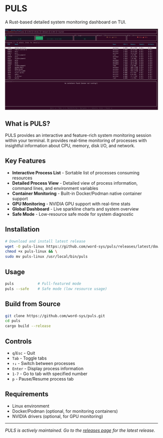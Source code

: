# PULS

A Rust-based detailed system monitoring dashboard on TUI.

![PULS Screenshot](https://raw.githubusercontent.com/word-sys/puls/main/screenshot.png) 


## What is PULS?

PULS provides an interactive and feature-rich system monitoring session within your terminal. It provides real-time monitoring of processes with insightful information about CPU, memory, disk I/O, and network.

## Key Features

- **Interactive Process List** - Sortable list of processes consuming resources
- **Detailed Process View** - Detailed view of process information, command lines, and environment variables
- **Container Monitoring** - Built-in Docker/Podman native container support
- **GPU Monitoring** - NVIDIA GPU support with real-time stats
- **Global Dashboard** - Live sparkline charts and system overview
- **Safe Mode** - Low-resource safe mode for system diagnostic

## Installation

```bash
# Download and install latest release
wget -O puls-linux https://github.com/word-sys/puls/releases/latest/download/puls-linux && \
chmod +x puls-linux && \
sudo mv puls-linux /usr/local/bin/puls
```

## Usage

```bash
puls           # Full-featured mode
puls --safe    # Safe mode (low resource usage)
```

## Build from Source

```bash
git clone https://github.com/word-sys/puls.git
cd puls
cargo build --release
```

## Controls

- `q`/`Esc` - Quit
- `Tab` - Toggle tabs
- `↑↓` - Switch between processes
- `Enter` - Display process information
- `1-7` - Go to tab with specified number
- `p` - Pause/Resume process tab

## Requirements

- Linux environment
- Docker/Podman (optional, for monitoring containers)
- NVIDIA drivers (optional, for GPU monitoring)

---

*PULS is actively maintained. Go to the [releases page](https://github.com/word-sys/puls/releases) for the latest release.*
